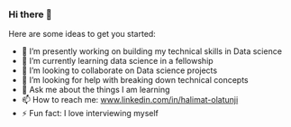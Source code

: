 ### Hi there 👋

Here are some ideas to get you started:

- 🔭 I’m presently working on building my technical skills in Data science
- 🌱 I’m currently learning data science in a fellowship
- 👯 I’m looking to collaborate on Data science projects
- 🤔 I’m looking for help with breaking down technical concepts
- 💬 Ask me about the things I am learning
- 📫 How to reach me: www.linkedin.com/in/halimat-olatunji
- ⚡ Fun fact: I love interviewing myself

